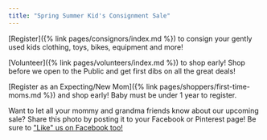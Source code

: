 ```yaml
---
title: "Spring Summer Kid's Consignment Sale"
---
```


[Register]({% link pages/consignors/index.md %}) to consign your gently used kids clothing, toys, bikes, equipment and more!

[Volunteer]({% link pages/volunteers/index.md %}) to shop early! Shop before we open to the Public and get first dibs on all the great deals!

[Register as an Expecting/New Mom]({% link pages/shoppers/first-time-moms.md %}) and shop early! Baby must be under 1 year to register.

Want to let all your mommy and grandma friends know about our upcoming sale? Share this photo by posting it to your Facebook or Pinterest page! Be sure to ["Like" us on Facebook too!](http://www.facebook.com/boutiqueforaweek)

